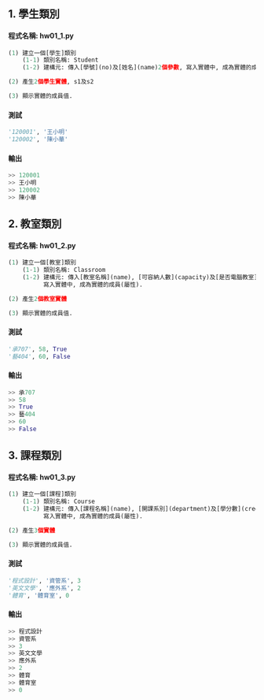 ## 1. 學生類別

#### 程式名稱: hw01_1.py
``` python
(1) 建立一個[學生]類別
    (1-1) 類別名稱: Student
    (1-2) 建構元: 傳入[學號](no)及[姓名](name)2個參數, 寫入實體中, 成為實體的成員(屬性).

(2) 產生2個學生實體, s1及s2

(3) 顯示實體的成員值.
```

#### 測試
``` python
'120001', '王小明'
'120002', '陳小華'
```

#### 輸出
``` python
>> 120001
>> 王小明
>> 120002
>> 陳小華
```


## 2. 教室類別

#### 程式名稱: hw01_2.py
``` python
(1) 建立一個[教室]類別
    (1-1) 類別名稱: Classroom
    (1-2) 建構元: 傳入[教室名稱](name), [可容納人數](capacity)及[是否電腦教室](isComputer)等3個參數,
          寫入實體中, 成為實體的成員(屬性).

(2) 產生2個教室實體

(3) 顯示實體的成員值.
```

#### 測試
``` python
'承707', 58, True
'藝404', 60, False
```

#### 輸出
``` python
>> 承707
>> 58
>> True
>> 藝404
>> 60
>> False
```


## 3. 課程類別

#### 程式名稱: hw01_3.py
``` python
(1) 建立一個[課程]類別
    (1-1) 類別名稱: Course
    (1-2) 建構元: 傳入[課程名稱](name), [開課系別](department)及[學分數](credit)等3個參數,
          寫入實體中, 成為實體的成員(屬性).

(2) 產生3個實體

(3) 顯示實體的成員值.
```

#### 測試
``` python
'程式設計', '資管系', 3
'英文文學', '應外系', 2
'體育', '體育室', 0
```

#### 輸出
``` python
>> 程式設計
>> 資管系
>> 3
>> 英文文學
>> 應外系
>> 2
>> 體育
>> 體育室
>> 0
```
